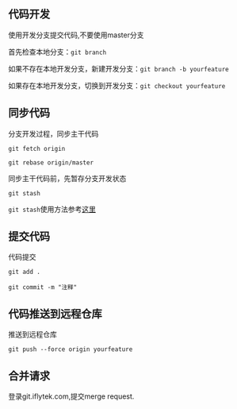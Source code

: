 
## 代码开发

使用开发分支提交代码,不要使用master分支

首先检查本地分支：`git branch`

如果不存在本地开发分支，新建开发分支：`git branch -b yourfeature`

如果存在本地开发分支，切换到开发分支：`git checkout yourfeature`



## 同步代码

分支开发过程，同步主干代码

`git fetch origin`

`git rebase origin/master`

同步主干代码前，先暂存分支开发状态

`git stash`

`git stash`使用方法参考[这里](https://git-scm.com/book/zh/v1/Git-%E5%B7%A5%E5%85%B7-%E5%82%A8%E8%97%8F%EF%BC%88Stashing%EF%BC%89)


## 提交代码

代码提交

`git add .`

`git commit -m "注释"`


## 代码推送到远程仓库


推送到远程仓库

`git push --force origin yourfeature`


## 合并请求

登录git.iflytek.com,提交merge request.






